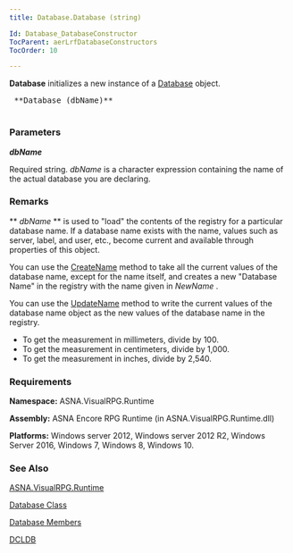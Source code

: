 ```yaml
---
title: Database.Database (string)

Id: Database_DatabaseConstructor
TocParent: aerLrfDatabaseConstructors
TocOrder: 10

---
```


**Database** initializes a new instance of a [Database](ecrLrfDatabaseClass.html) object. 
<pre class="prettyprint">
 **Database (dbName)** 
      </pre>

### Parameters

***dbName*** 

Required string. *dbName* is a character expression containing the name of the actual database you are declaring.


### Remarks
** *dbName* ** is used to "load" the contents of the registry for a particular database name. If a database name exists with the name, values such as server, label, and user, etc., become current and available through properties of this object. 

You can use the [CreateName](CreateName_Method.html) method to take all the current values of the database name, except for the name itself, and creates a new "Database Name" in the registry with the name given in <span class="SpellE"> *NewName* </span>. 

You can use the [UpdateName](UpdateName_Method.html) method to write the current values of the database name object as the new values of the database name in the registry. 

- To get the measurement in millimeters, divide by 100.
- To get the measurement in centimeters, divide by 1,000.
- To get the measurement in inches, divide by 2,540.

### Requirements
**Namespace:** ASNA.VisualRPG.Runtime 

**Assembly:** ASNA Encore RPG Runtime (in ASNA.VisualRPG.Runtime.dll) 

**Platforms:** Windows server 2012, Windows server 2012 R2, Windows Server 2016, Windows 7, Windows 8, Windows 10. 

### See Also
[ASNA.VisualRPG.Runtime](ecrLrfRuntimeNamespace.html)

[Database Class](ecrLrfDatabaseClass.html)

[Database Members](ecrLrfDatabaseMembers.html)

[DCLDB](DCLDB.html) 

